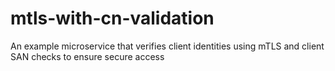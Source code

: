 # mtls-with-cn-validation
An example microservice that verifies client identities using mTLS and client SAN checks to ensure secure access
